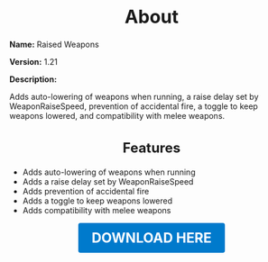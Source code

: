 <h1 style="text-align:center; font-size:2rem; font-weight:bold;">About</h1>

**Name:**
Raised Weapons

**Version:**
1.21

**Description:**

Adds auto-lowering of weapons when running, a raise delay set by WeaponRaiseSpeed, prevention of accidental fire, a toggle to keep weapons lowered, and compatibility with melee weapons.

<h2 style="text-align:center; font-size:1.5rem; font-weight:bold;">Features</h2>

- Adds auto-lowering of weapons when running
- Adds a raise delay set by WeaponRaiseSpeed
- Adds prevention of accidental fire
- Adds a toggle to keep weapons lowered
- Adds compatibility with melee weapons





<p align="center"><a href="https://github.com/LiliaFramework/Modules/raw/refs/heads/gh-pages/raisedweapons.zip" style="display:inline-block;padding:12px 24px;font-size:1.5rem;font-weight:bold;text-decoration:none;color:#fff;background-color:var(--md-primary-fg-color,#007acc);border-radius:4px;">DOWNLOAD HERE</a></p>